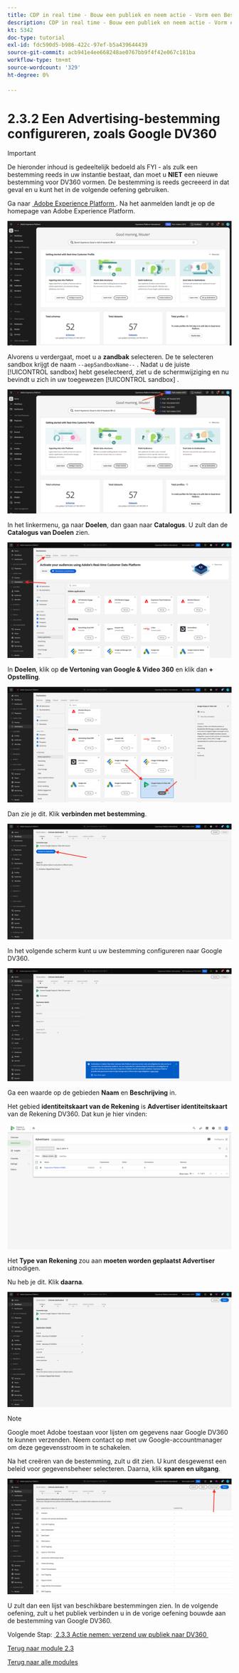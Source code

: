```yaml
---
title: CDP in real time - Bouw een publiek en neem actie - Vorm een Bestemming van Advertising zoals Google DV360
description: CDP in real time - Bouw een publiek en neem actie - Vorm een Bestemming van Advertising zoals Google DV360
kt: 5342
doc-type: tutorial
exl-id: fdc590d5-b986-422c-97ef-b5a439644439
source-git-commit: acb941e4ee668248ae0767bb9f4f42e067c181ba
workflow-type: tm+mt
source-wordcount: '329'
ht-degree: 0%

---
```


# 2.3.2 Een Advertising-bestemming configureren, zoals Google DV360

>[!IMPORTANT]
>
>De hieronder inhoud is gedeeltelijk bedoeld als FYI - als zulk een bestemming reeds in uw instantie bestaat, dan moet u **NIET** een nieuwe bestemming voor DV360 vormen. De bestemming is reeds gecreeerd in dat geval en u kunt het in de volgende oefening gebruiken.

Ga naar [&#x200B; Adobe Experience Platform &#x200B;](https://experience.adobe.com/platform). Na het aanmelden landt je op de homepage van Adobe Experience Platform.

![&#x200B; Ingestie van Gegevens &#x200B;](./../../../modules/datacollection/module1.2/images/home.png)

Alvorens u verdergaat, moet u a **zandbak** selecteren. De te selecteren sandbox krijgt de naam ``--aepSandboxName--`` . Nadat u de juiste [!UICONTROL sandbox] hebt geselecteerd, ziet u de schermwijziging en nu bevindt u zich in uw toegewezen [!UICONTROL sandbox] .

![&#x200B; Ingestie van Gegevens &#x200B;](./../../../modules/datacollection/module1.2/images/sb1.png)

In het linkermenu, ga naar **Doelen**, dan gaan naar **Catalogus**. U zult dan de **Catalogus van Doelen** zien.

![&#x200B; RTCDP &#x200B;](./images/rtcdp.png)

In **Doelen**, klik op **de Vertoning van Google &amp; Video 360** en klik dan **+ Opstelling**.

![&#x200B; RTCDP &#x200B;](./images/rtcdpgoogle.png)

Dan zie je dit. Klik **verbinden met bestemming**.

![&#x200B; RTCDP &#x200B;](./images/rtcdpgooglecreate1.png)

In het volgende scherm kunt u uw bestemming configureren naar Google DV360.

![&#x200B; RTCDP &#x200B;](./images/rtcdpgooglecreatedest.png)

Ga een waarde op de gebieden **Naam** en **Beschrijving** in.

Het gebied **identiteitskaart van de Rekening** is **Advertiser identiteitskaart** van de Rekening DV360. Dat kun je hier vinden:

![&#x200B; RTCDP &#x200B;](./images/rtcdpgoogledv360advid.png)

Het **Type van Rekening** zou aan **moeten worden geplaatst Advertiser** uitnodigen.

Nu heb je dit. Klik **daarna**.

![&#x200B; RTCDP &#x200B;](./images/rtcdpgoogldv360new.png)

>[!NOTE]
>
>Google moet Adobe toestaan voor lijsten om gegevens naar Google DV360 te kunnen verzenden. Neem contact op met uw Google-accountmanager om deze gegevensstroom in te schakelen.

Na het creëren van de bestemming, zult u dit zien. U kunt desgewenst een beleid voor gegevensbeheer selecteren. Daarna, klik **sparen en uitgang**.

![&#x200B; RTCDP &#x200B;](./images/rtcdpcreatedest1.png)

U zult dan een lijst van beschikbare bestemmingen zien.
In de volgende oefening, zult u het publiek verbinden u in de vorige oefening bouwde aan de bestemming van Google DV360.

Volgende Stap: [&#x200B; 2.3.3 Actie nemen: verzend uw publiek naar DV360 &#x200B;](./ex3.md)

[Terug naar module 2.3](./real-time-cdp-build-a-segment-take-action.md)

[Terug naar alle modules](../../../overview.md)
